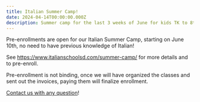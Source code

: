 ```yaml
---
title: Italian Summer Camp!
date: 2024-04-14T00:00:00.000Z
description: Summer camp for the last 3 weeks of June for kids TK to 8th grade
---
```


Pre-enrollments are open for our Italian Summer Camp, starting on June 10th,
no need to have previous knowledge of Italian!

See <https://www.italianschoolsd.com/summer-camp/> for more details and to pre-enroll.

Pre-enrollment is not binding, once we will have organized the classes and sent out the invoices, paying them will finalize enrollment.

[Contact us with any question](https://www.italianschoolsd.com/contact/)!
